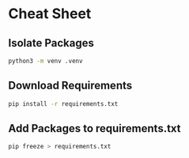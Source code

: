 # Cheat Sheet

## Isolate Packages
```sh
python3 -m venv .venv
```

## Download Requirements
```sh
pip install -r requirements.txt
```

## Add Packages to requirements.txt
```sh
pip freeze > requirements.txt
```